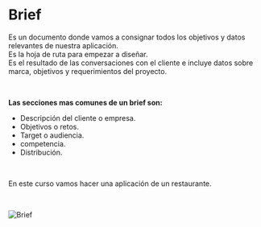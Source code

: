 # Brief
Es un documento donde vamos a consignar todos los objetivos y datos relevantes de nuestra aplicación.  
Es la hoja de ruta para empezar a diseñar.  
Es el resultado de las conversaciones con el cliente e incluye datos sobre marca, objetivos y requerimientos del proyecto.

<br>

**Las secciones mas comunes de un brief son:**
- Descripción del cliente o empresa.
- Objetivos o retos.
- Target o audiencia.
- competencia.
- Distribución.

<br>

En este curso vamos hacer una aplicación de un restaurante.

<br>

![Brief](./assets/images/brief.png)